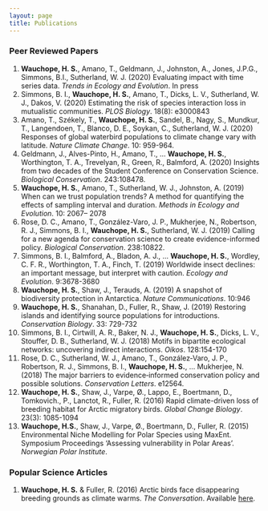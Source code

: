 ```yaml
---
layout: page
title: Publications
---
```

### Peer Reviewed Papers
1.	**Wauchope, H. S.**, Amano, T., Geldmann, J., Johnston, A., Jones, J.P.G., Simmons, B.I., Sutherland, W. J. (2020) Evaluating impact with time series data. *Trends in Ecology and Evolution*. In press
2.	Simmons, B. I., **Wauchope, H. S.**, Amano, T., Dicks, L. V., Sutherland, W. J., Dakos, V. (2020) Estimating the risk of species interaction loss in mutualistic communities. *PLOS Biology*. 18(8): e3000843
3.	Amano, T., Székely, T., **Wauchope, H. S.**, Sandel, B., Nagy, S., Mundkur, T., Langendoen, T., Blanco, D. E., Soykan, C., Sutherland, W. J. (2020) Responses of global waterbird populations to climate change vary with latitude. *Nature Climate Change*. 10: 959-964.
4.	Geldmann, J., Alves-Pinto, H., Amano, T., … **Wauchope, H. S.**, Worthington, T. A., Trevelyan, R.,  Green, R., Balmford, A. (2020) Insights from two decades of the Student Conference on Conservation Science. *Biological Conservation*. 243:108478.
5.	**Wauchope, H. S.**, Amano, T., Sutherland, W. J., Johnston, A. (2019) When can we trust population trends? A method for quantifying the effects of sampling interval and duration. *Methods in Ecology and Evolution*. 10: 2067– 2078
6.	Rose, D. C., Amano, T., González-Varo, J. P., Mukherjee, N., Robertson, R. J., Simmons, B. I., **Wauchope, H. S.**, Sutherland, W. J. (2019) Calling for a new agenda for conservation science to create evidence-informed policy. *Biological Conservation*. 238:10822.
7.	Simmons, B. I., Balmford, A., Bladon, A. J., ... **Wauchope, H. S.**, Wordley, C. F. R., Worthington, T. A., Finch, T. (2019) Worldwide insect declines: an important message, but interpret with caution. *Ecology and Evolution*. 9:3678-3680
8.	**Wauchope, H. S.**, Shaw, J., Terauds, A. (2019) A snapshot of biodiversity protection in Antarctica. *Nature Communications*. 10:946
9.	**Wauchope, H. S.**, Shanahan, D., Fuller, R., Shaw, J. (2019) Restoring islands and identifying source populations for introductions. *Conservation Biology*. 33: 729-732
10.	Simmons, B. I., Cirtwill, A. R., Baker, N. J., **Wauchope, H. S.**, Dicks, L. V., Stouffer, D. B., Sutherland, W. J. (2018) Motifs in bipartite ecological networks: uncovering indirect interactions. *Oikos*. 128:154-170
11.	Rose, D. C., Sutherland, W. J., Amano, T., González‐Varo, J. P., Robertson, R. J., Simmons, B. I., **Wauchope, H. S.**, ... Mukherjee, N. (2018) The major barriers to evidence‐informed conservation policy and possible solutions. *Conservation Letters*. e12564.
12.	**Wauchope, H. S.**, Shaw, J., Varpe, Ø., Lappo, E., Boertmann, D., Tomkovich., P., Lanctot, R., Fuller, R. (2016) Rapid climate-driven loss of breeding habitat for Arctic migratory birds. *Global Change Biology*. 23(3): 1085-1094  
13.	**Wauchope, H.S.**, Shaw, J., Varpe, Ø., Boertmann, D., Fuller, R. (2015) Environmental Niche Modelling for Polar Species using MaxEnt. Symposium Proceedings ‘Assessing vulnerability in Polar Areas’. *Norwegian Polar Institute*.

### Popular Science Articles

1.	**Wauchope, H. S.** & Fuller, R. (2016) Arctic birds face disappearing breeding grounds as climate warms. *The Conversation*. Available [here](https://theconversation.com/arctic-birds-face-disappearing-breeding-grounds-as-climate-warms-62656).
